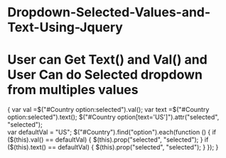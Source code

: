 # Dropdown-Selected-Values-and-Text-Using-Jquery
# User can Get Text() and Val() and User Can do  Selected dropdown from multiples values

{
var val =$("#Country option:selected").val();
var text =$("#Country option:selected").text();
 $("#Country option[text='US']").attr("selected", "selected");         
         var defaultVal = "US";
         $("#Country").find("option").each(function () {
            if ($(this).val() == defaultVal) {
                   $(this).prop("selected", "selected");
            }
             if ($(this).text() == defaultVal) {
                 $(this).prop("selected", "selected");
             }
         });
         }
